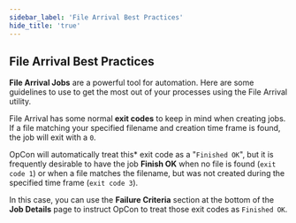 ```yaml
---
sidebar_label: 'File Arrival Best Practices'
hide_title: 'true'
---
```


## File Arrival Best Practices

**File Arrival Jobs** are a powerful tool for automation.  Here are some guidelines to use to get the most out of your processes using the File Arrival utility.

File Arrival has some normal **exit codes** to keep in mind when creating jobs. If a file matching your specified filename and creation time frame is found, the job will exit with a `0`.  

OpCon will automatically treat this* exit code as a "`Finished OK`", but it is frequently desirable to have the job **Finish OK** when no file is found (`exit code 1`) or when a file matches the filename, but was not created during the specified time frame (`exit code 3`).  

In this case, you can use the **Failure Criteria** section at the bottom of the **Job Details** page to instruct OpCon to treat those exit codes as `Finished OK`.


